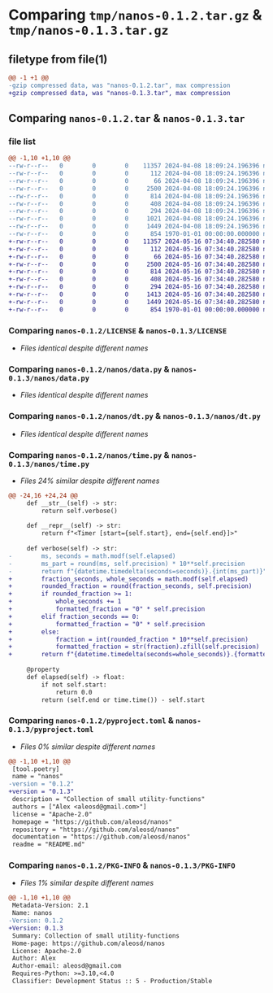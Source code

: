 # Comparing `tmp/nanos-0.1.2.tar.gz` & `tmp/nanos-0.1.3.tar.gz`

## filetype from file(1)

```diff
@@ -1 +1 @@
-gzip compressed data, was "nanos-0.1.2.tar", max compression
+gzip compressed data, was "nanos-0.1.3.tar", max compression
```

## Comparing `nanos-0.1.2.tar` & `nanos-0.1.3.tar`

### file list

```diff
@@ -1,10 +1,10 @@
--rw-r--r--   0        0        0    11357 2024-04-08 18:09:24.196396 nanos-0.1.2/LICENSE
--rw-r--r--   0        0        0      112 2024-04-08 18:09:24.196396 nanos-0.1.2/README.md
--rw-r--r--   0        0        0       66 2024-04-08 18:09:24.196396 nanos-0.1.2/nanos/__init__.py
--rw-r--r--   0        0        0     2500 2024-04-08 18:09:24.196396 nanos-0.1.2/nanos/data.py
--rw-r--r--   0        0        0      814 2024-04-08 18:09:24.196396 nanos-0.1.2/nanos/dt.py
--rw-r--r--   0        0        0      408 2024-04-08 18:09:24.196396 nanos-0.1.2/nanos/fmt.py
--rw-r--r--   0        0        0      294 2024-04-08 18:09:24.196396 nanos-0.1.2/nanos/logging.py
--rw-r--r--   0        0        0     1021 2024-04-08 18:09:24.196396 nanos-0.1.2/nanos/time.py
--rw-r--r--   0        0        0     1449 2024-04-08 18:09:24.196396 nanos-0.1.2/pyproject.toml
--rw-r--r--   0        0        0      854 1970-01-01 00:00:00.000000 nanos-0.1.2/PKG-INFO
+-rw-r--r--   0        0        0    11357 2024-05-16 07:34:40.282580 nanos-0.1.3/LICENSE
+-rw-r--r--   0        0        0      112 2024-05-16 07:34:40.282580 nanos-0.1.3/README.md
+-rw-r--r--   0        0        0       66 2024-05-16 07:34:40.282580 nanos-0.1.3/nanos/__init__.py
+-rw-r--r--   0        0        0     2500 2024-05-16 07:34:40.282580 nanos-0.1.3/nanos/data.py
+-rw-r--r--   0        0        0      814 2024-05-16 07:34:40.282580 nanos-0.1.3/nanos/dt.py
+-rw-r--r--   0        0        0      408 2024-05-16 07:34:40.282580 nanos-0.1.3/nanos/fmt.py
+-rw-r--r--   0        0        0      294 2024-05-16 07:34:40.282580 nanos-0.1.3/nanos/logging.py
+-rw-r--r--   0        0        0     1413 2024-05-16 07:34:40.282580 nanos-0.1.3/nanos/time.py
+-rw-r--r--   0        0        0     1449 2024-05-16 07:34:40.282580 nanos-0.1.3/pyproject.toml
+-rw-r--r--   0        0        0      854 1970-01-01 00:00:00.000000 nanos-0.1.3/PKG-INFO
```

### Comparing `nanos-0.1.2/LICENSE` & `nanos-0.1.3/LICENSE`

 * *Files identical despite different names*

### Comparing `nanos-0.1.2/nanos/data.py` & `nanos-0.1.3/nanos/data.py`

 * *Files identical despite different names*

### Comparing `nanos-0.1.2/nanos/dt.py` & `nanos-0.1.3/nanos/dt.py`

 * *Files identical despite different names*

### Comparing `nanos-0.1.2/nanos/time.py` & `nanos-0.1.3/nanos/time.py`

 * *Files 24% similar despite different names*

```diff
@@ -24,16 +24,24 @@
     def __str__(self) -> str:
         return self.verbose()
 
     def __repr__(self) -> str:
         return f"<Timer [start={self.start}, end={self.end}]>"
 
     def verbose(self) -> str:
-        ms, seconds = math.modf(self.elapsed)
-        ms_part = round(ms, self.precision) * 10**self.precision
-        return f"{datetime.timedelta(seconds=seconds)}.{int(ms_part)}"
+        fraction_seconds, whole_seconds = math.modf(self.elapsed)
+        rounded_fraction = round(fraction_seconds, self.precision)
+        if rounded_fraction >= 1:
+            whole_seconds += 1
+            formatted_fraction = "0" * self.precision
+        elif fraction_seconds == 0:
+            formatted_fraction = "0" * self.precision
+        else:
+            fraction = int(rounded_fraction * 10**self.precision)
+            formatted_fraction = str(fraction).zfill(self.precision)
+        return f"{datetime.timedelta(seconds=whole_seconds)}.{formatted_fraction}"
 
     @property
     def elapsed(self) -> float:
         if not self.start:
             return 0.0
         return (self.end or time.time()) - self.start
```

### Comparing `nanos-0.1.2/pyproject.toml` & `nanos-0.1.3/pyproject.toml`

 * *Files 0% similar despite different names*

```diff
@@ -1,10 +1,10 @@
 [tool.poetry]
 name = "nanos"
-version = "0.1.2"
+version = "0.1.3"
 description = "Collection of small utility-functions"
 authors = ["Alex <aleosd@gmail.com>"]
 license = "Apache-2.0"
 homepage = "https://github.com/aleosd/nanos"
 repository = "https://github.com/aleosd/nanos"
 documentation = "https://github.com/aleosd/nanos"
 readme = "README.md"
```

### Comparing `nanos-0.1.2/PKG-INFO` & `nanos-0.1.3/PKG-INFO`

 * *Files 1% similar despite different names*

```diff
@@ -1,10 +1,10 @@
 Metadata-Version: 2.1
 Name: nanos
-Version: 0.1.2
+Version: 0.1.3
 Summary: Collection of small utility-functions
 Home-page: https://github.com/aleosd/nanos
 License: Apache-2.0
 Author: Alex
 Author-email: aleosd@gmail.com
 Requires-Python: >=3.10,<4.0
 Classifier: Development Status :: 5 - Production/Stable
```

